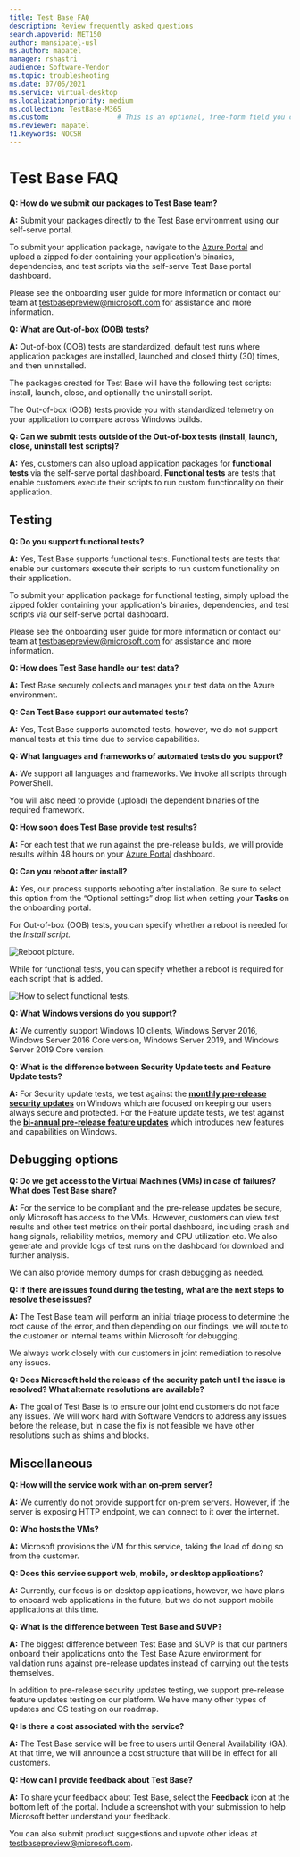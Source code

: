 ```yaml
---
title: Test Base FAQ
description: Review frequently asked questions
search.appverid: MET150
author: mansipatel-usl
ms.author: mapatel
manager: rshastri
audience: Software-Vendor
ms.topic: troubleshooting
ms.date: 07/06/2021
ms.service: virtual-desktop
ms.localizationpriority: medium
ms.collection: TestBase-M365
ms.custom:                 # This is an optional, free-form field you can use to define your own collection of articles. If you have more than one value, format as a bulleted list. This field truncates to something like 144 characters (inclusive of spaces) so keep it short.
ms.reviewer: mapatel
f1.keywords: NOCSH
---
```


# Test Base FAQ

**Q: How do we submit our packages to Test Base team?**

**A:** Submit your packages directly to the Test Base environment using our self-serve portal.

To submit your application package, navigate to the [Azure Portal](https://www.aka.ms/testbaseportal "Test Base Homepage") and upload a zipped folder containing your application's binaries, dependencies, and test scripts via the self-serve Test Base portal dashboard. 

Please see the onboarding user guide for more information or contact our team at <testbasepreview@microsoft.com> for assistance and more information.

**Q: What are Out-of-box (OOB) tests?**

**A:** Out-of-box (OOB) tests are standardized, default test runs where application packages are installed, launched and closed thirty (30) times, and then uninstalled. 

The packages created for Test Base will have the following test scripts: install, launch, close, and optionally the uninstall script. 

The Out-of-box (OOB) tests provide you with standardized telemetry on your application to compare across Windows builds.

**Q: Can we submit tests outside of the Out-of-box tests (install, launch, close, uninstall test scripts)?**

**A:** Yes, customers can also upload application packages for **functional tests** via the self-serve portal dashboard.
**Functional tests** are tests that enable customers execute their scripts to run custom functionality on their application.


## Testing

**Q: Do you support functional tests?**

**A:** Yes, Test Base supports functional tests. Functional tests are tests that enable our customers execute their scripts to run custom functionality on their application. 

To submit your application package for functional testing, simply upload the zipped folder containing your application's binaries, dependencies, and test scripts via our self-serve portal dashboard. 

Please see the onboarding user guide for more information or contact our team at <testbasepreview@microsoft.com> for assistance and more information.

**Q: How does Test Base handle our test data?**

**A:** Test Base securely collects and manages your test data on the Azure environment. 

**Q: Can Test Base support our automated tests?**

**A:** Yes, Test Base supports automated tests, however, we do not support manual tests at this time due to service capabilities.

**Q: What languages and frameworks of automated tests do you support?**

**A:** We support all languages and frameworks. We invoke all scripts through PowerShell. 

You will also need to provide (upload) the dependent binaries of the required framework.

**Q: How soon does Test Base provide test results?**

**A:** For each test that we run against the pre-release builds, we will provide results within 48 hours on your [Azure Portal](https://www.aka.ms/testbaseportal "Test Base Homepage") dashboard.

**Q: Can you reboot after install?**

**A:** Yes, our process supports rebooting after installation. Be sure to select this option from the “Optional settings” drop list when setting your **Tasks** on the onboarding portal.

For Out-of-box (OOB) tests, you can specify whether a reboot is needed for the _Install script._

![Reboot picture.](Media/reboot.png)

While for functional tests, you can specify whether a reboot is required for each script that is added.

![How to select functional tests.](Media/functionalreboot.png)

**Q: What Windows versions do you support?**

**A:** We currently support Windows 10 clients, Windows Server 2016, Windows Server 2016 Core version, Windows Server 2019, and Windows Server 2019 Core version.

**Q: What is the difference between Security Update tests and Feature Update tests?**

**A:** For Security update tests, we test against the **<ins>monthly pre-release security updates</ins>** on Windows which are focused on keeping our users always secure and protected. For the Feature update tests, we test against the **<ins>bi-annual pre-release feature updates</ins>** which introduces new features and capabilities on Windows.

## Debugging options

**Q: Do we get access to the Virtual Machines (VMs) in case of failures? What does Test Base share?**

**A:** For the service to be compliant and the pre-release updates be secure, only Microsoft has access to the VMs. However, customers can view test results and other test metrics on their portal dashboard, including crash and hang signals, reliability metrics, memory and CPU utilization etc. We also generate and provide logs of test runs on the dashboard for download and further analysis. 

We can also provide memory dumps for crash debugging as needed.

**Q: If there are issues found during the testing, what are the next steps to resolve these issues?**

**A:** The Test Base team will perform an initial triage process to determine the root cause of the error, and then depending on our findings, we will route to the customer or internal teams within Microsoft for debugging. 

We always work closely with our customers in joint remediation to resolve any issues. 

**Q: Does Microsoft hold the release of the security patch until the issue is resolved? What alternate resolutions are available?**

**A:** The goal of Test Base is to ensure our joint end customers do not face any issues. We will work hard with Software Vendors to address any issues before the release, but in case the fix is not feasible we have other resolutions such as shims and blocks.

## Miscellaneous

**Q: How will the service work with an on-prem server?**

**A:** We currently do not provide support for on-prem servers. However, if the server is exposing HTTP endpoint, we can connect to it over the internet.

**Q: Who hosts the VMs?**

**A:** Microsoft provisions the VM for this service, taking the load of doing so from the customer.

**Q: Does this service support web, mobile, or desktop applications?**

**A:** Currently, our focus is on desktop applications, however, we have plans to onboard web applications in the future, but we do not support mobile applications at this time.

**Q: What is the difference between Test Base and SUVP?**

**A:** The biggest difference between Test Base and SUVP is that our partners onboard their applications onto the Test Base Azure environment for validation runs against pre-release updates instead of carrying out the tests themselves. 

In addition to pre-release security updates testing, we support pre-release feature updates testing on our platform. We have many other types of updates and OS testing on our roadmap.

**Q: Is there a cost associated with the service?**

**A:** The Test Base service will be free to users until General Availability (GA). At that time, we will announce a cost structure that will be in effect for all customers. 

**Q: How can I provide feedback about Test Base?**

**A:** To share your feedback about Test Base, select the **Feedback** icon at the bottom left of the portal. Include a screenshot with your submission to help Microsoft better understand your feedback. 

You can also submit product suggestions and upvote other ideas at <testbasepreview@microsoft.com>.
